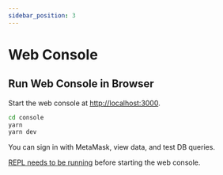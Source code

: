 ```yaml
---
sidebar_position: 3
---
```

# Web Console

## Run Web Console in Browser

Start the web console at [http://localhost:3000](http://localhost:3000).

```bash
cd console
yarn
yarn dev
```

You can sign in with MetaMask, view data, and test DB queries.

[REPL needs to be running](/docs/development/repl) before starting the web console.

